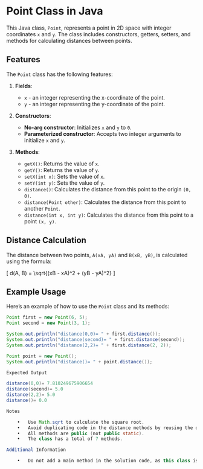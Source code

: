 # Point Class in Java

This Java class, `Point`, represents a point in 2D space with integer coordinates `x` and `y`. The class includes constructors, getters, setters, and methods for calculating distances between points.

## Features

The `Point` class has the following features:

1. **Fields**:
    - `x` - an integer representing the x-coordinate of the point.
    - `y` - an integer representing the y-coordinate of the point.

2. **Constructors**:
    - **No-arg constructor**: Initializes `x` and `y` to `0`.
    - **Parameterized constructor**: Accepts two integer arguments to initialize `x` and `y`.

3. **Methods**:
    - `getX()`: Returns the value of `x`.
    - `getY()`: Returns the value of `y`.
    - `setX(int x)`: Sets the value of `x`.
    - `setY(int y)`: Sets the value of `y`.
    - `distance()`: Calculates the distance from this point to the origin `(0, 0)`.
    - `distance(Point other)`: Calculates the distance from this point to another `Point`.
    - `distance(int x, int y)`: Calculates the distance from this point to a point `(x, y)`.

## Distance Calculation

The distance between two points, `A(xA, yA)` and `B(xB, yB)`, is calculated using the formula:

\[
d(A, B) = \sqrt{(xB - xA)^2 + (yB - yA)^2}
\]

## Example Usage

Here’s an example of how to use the `Point` class and its methods:

```java
Point first = new Point(6, 5);
Point second = new Point(3, 1);

System.out.println("distance(0,0)= " + first.distance());
System.out.println("distance(second)= " + first.distance(second));
System.out.println("distance(2,2)= " + first.distance(2, 2));

Point point = new Point();
System.out.println("distance()= " + point.distance());

Expected Output

distance(0,0)= 7.810249675906654
distance(second)= 5.0
distance(2,2)= 5.0
distance()= 0.0

Notes

	•	Use Math.sqrt to calculate the square root.
	•	Avoid duplicating code in the distance methods by reusing the distance formula logic.
	•	All methods are public (not public static).
	•	The class has a total of 7 methods.

Additional Information

	•	Do not add a main method in the solution code, as this class is intended to be used as a utility for representing and manipulating points in 2D space.